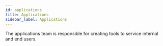 ```yaml
---
id: applications
title: Applications
sidebar_label: Applications
---
```


The applications team is responsible for creating tools to service internal and
end users.
